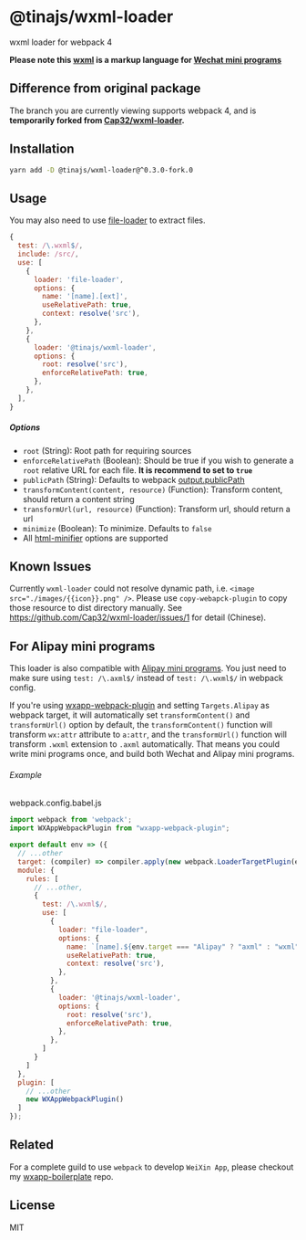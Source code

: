 # @tinajs/wxml-loader
wxml loader for webpack 4

**Please note this
[wxml](https://mp.weixin.qq.com/debug/wxadoc/dev/framework/view/wxml/) is a
markup language for
[Wechat mini programs](https://mp.weixin.qq.com/debug/wxadoc/dev/)**

## Difference from original package
The branch you are currently viewing supports webpack 4, and is **temporarily forked from [Cap32/wxml-loader](https://github.com/Cap32/wxml-loader).**

## Installation

```bash
yarn add -D @tinajs/wxml-loader@^0.3.0-fork.0
```

## Usage

You may also need to use
[file-loader](https://github.com/webpack-contrib/file-loader) to extract files.

```js
{
  test: /\.wxml$/,
  include: /src/,
  use: [
    {
      loader: 'file-loader',
      options: {
        name: '[name].[ext]',
        useRelativePath: true,
        context: resolve('src'),
      },
    },
    {
      loader: '@tinajs/wxml-loader',
      options: {
        root: resolve('src'),
        enforceRelativePath: true,
      },
    },
  ],
}
```

##### Options

* `root` (String): Root path for requiring sources
* `enforceRelativePath` (Boolean): Should be true if you wish to generate a
  `root` relative URL for each file. **It is recommend to set to `true`**
* `publicPath` (String): Defaults to webpack
  [output.publicPath](https://webpack.js.org/configuration/output/#output-publicpath)
* `transformContent(content, resource)` (Function): Transform content, should
  return a content string
* `transformUrl(url, resource)` (Function): Transform url, should return a url
* `minimize` (Boolean): To minimize. Defaults to `false`
* All
  [html-minifier](https://github.com/kangax/html-minifier#options-quick-reference)
  options are supported

## Known Issues

Currently `wxml-loader` could not resolve dynamic path, i.e.
`<image src="./images/{{icon}}.png" />`. Please use `copy-webapck-plugin` to
copy those resource to dist directory manually. See
https://github.com/Cap32/wxml-loader/issues/1 for detail (Chinese).

## For Alipay mini programs

This loader is also compatible with
[Alipay mini programs](https://mini.open.alipay.com/channel/miniIndex.htm). You
just need to make sure using `test: /\.axml$/` instead of `test: /\.wxml$/` in
webpack config.

If you're using
[wxapp-webpack-plugin](https://github.com/Cap32/wxapp-webpack-plugin) and
setting `Targets.Alipay` as webpack target, it will automatically set
`transformContent()` and `transformUrl()` option by default, the
`transformContent()` function will transform `wx:attr` attribute to `a:attr`,
and the `transformUrl()` function will transform `.wxml` extension to `.axml`
automatically. That means you could write mini programs once, and build both
Wechat and Alipay mini programs.

###### Example

webpack.config.babel.js

```js
import webpack from 'webpack';
import WXAppWebpackPlugin from "wxapp-webpack-plugin";

export default env => ({
  // ...other
  target: (compiler) => compiler.apply(new webpack.LoaderTargetPlugin(env.target || "Wechat"))
  module: {
    rules: [
      // ...other,
      {
        test: /\.wxml$/,
        use: [
          {
            loader: "file-loader",
            options: {
              name: `[name].${env.target === "Alipay" ? "axml" : "wxml"}`
              useRelativePath: true,
              context: resolve('src'),
            },
          },
          {
            loader: '@tinajs/wxml-loader',
            options: {
              root: resolve('src'),
              enforceRelativePath: true,
            },
          },
        ]
      }
    ]
  },
  plugin: [
    // ...other
    new WXAppWebpackPlugin()
  ]
});
```

## Related

For a complete guild to use `webpack` to develop `WeiXin App`, please checkout
my [wxapp-boilerplate](https://github.com/cantonjs/wxapp-boilerplate) repo.

## License

MIT

